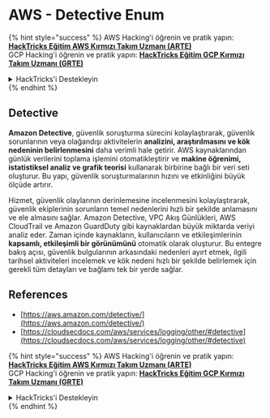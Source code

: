 # AWS - Detective Enum

{% hint style="success" %}
AWS Hacking'i öğrenin ve pratik yapın:<img src="../../../../.gitbook/assets/image (1) (1) (1) (1).png" alt="" data-size="line">[**HackTricks Eğitim AWS Kırmızı Takım Uzmanı (ARTE)**](https://training.hacktricks.xyz/courses/arte)<img src="../../../../.gitbook/assets/image (1) (1) (1) (1).png" alt="" data-size="line">\
GCP Hacking'i öğrenin ve pratik yapın: <img src="../../../../.gitbook/assets/image (2) (1).png" alt="" data-size="line">[**HackTricks Eğitim GCP Kırmızı Takım Uzmanı (GRTE)**<img src="../../../../.gitbook/assets/image (2) (1).png" alt="" data-size="line">](https://training.hacktricks.xyz/courses/grte)

<details>

<summary>HackTricks'i Destekleyin</summary>

* [**abonelik planlarını**](https://github.com/sponsors/carlospolop) kontrol edin!
* **💬 [**Discord grubuna**](https://discord.gg/hRep4RUj7f) veya [**telegram grubuna**](https://t.me/peass) katılın ya da **Twitter**'da **bizi takip edin** 🐦 [**@hacktricks\_live**](https://twitter.com/hacktricks_live)**.**
* **Hacking ipuçlarını paylaşmak için** [**HackTricks**](https://github.com/carlospolop/hacktricks) ve [**HackTricks Cloud**](https://github.com/carlospolop/hacktricks-cloud) github reposuna PR gönderin.

</details>
{% endhint %}

## Detective

**Amazon Detective**, güvenlik soruşturma sürecini kolaylaştırarak, güvenlik sorunlarının veya olağandışı aktivitelerin **analizini, araştırılmasını ve kök nedeninin belirlenmesini** daha verimli hale getirir. AWS kaynaklarından günlük verilerini toplama işlemini otomatikleştirir ve **makine öğrenimi, istatistiksel analiz ve grafik teorisi** kullanarak birbirine bağlı bir veri seti oluşturur. Bu yapı, güvenlik soruşturmalarının hızını ve etkinliğini büyük ölçüde artırır.

Hizmet, güvenlik olaylarının derinlemesine incelenmesini kolaylaştırarak, güvenlik ekiplerinin sorunların temel nedenlerini hızlı bir şekilde anlamasını ve ele almasını sağlar. Amazon Detective, VPC Akış Günlükleri, AWS CloudTrail ve Amazon GuardDuty gibi kaynaklardan büyük miktarda veriyi analiz eder. Zaman içinde kaynakların, kullanıcıların ve etkileşimlerinin **kapsamlı, etkileşimli bir görünümünü** otomatik olarak oluşturur. Bu entegre bakış açısı, güvenlik bulgularının arkasındaki nedenleri ayırt etmek, ilgili tarihsel aktiviteleri incelemek ve kök nedeni hızlı bir şekilde belirlemek için gerekli tüm detayları ve bağlamı tek bir yerde sağlar.

## References

* [https://aws.amazon.com/detective/](https://aws.amazon.com/detective/)
* [https://cloudsecdocs.com/aws/services/logging/other/#detective](https://cloudsecdocs.com/aws/services/logging/other/#detective)

{% hint style="success" %}
AWS Hacking'i öğrenin ve pratik yapın:<img src="../../../../.gitbook/assets/image (1) (1) (1) (1).png" alt="" data-size="line">[**HackTricks Eğitim AWS Kırmızı Takım Uzmanı (ARTE)**](https://training.hacktricks.xyz/courses/arte)<img src="../../../../.gitbook/assets/image (1) (1) (1) (1).png" alt="" data-size="line">\
GCP Hacking'i öğrenin ve pratik yapın: <img src="../../../../.gitbook/assets/image (2) (1).png" alt="" data-size="line">[**HackTricks Eğitim GCP Kırmızı Takım Uzmanı (GRTE)**<img src="../../../../.gitbook/assets/image (2) (1).png" alt="" data-size="line">](https://training.hacktricks.xyz/courses/grte)

<details>

<summary>HackTricks'i Destekleyin</summary>

* [**abonelik planlarını**](https://github.com/sponsors/carlospolop) kontrol edin!
* **💬 [**Discord grubuna**](https://discord.gg/hRep4RUj7f) veya [**telegram grubuna**](https://t.me/peass) katılın ya da **Twitter**'da **bizi takip edin** 🐦 [**@hacktricks\_live**](https://twitter.com/hacktricks_live)**.**
* **Hacking ipuçlarını paylaşmak için** [**HackTricks**](https://github.com/carlospolop/hacktricks) ve [**HackTricks Cloud**](https://github.com/carlospolop/hacktricks-cloud) github reposuna PR gönderin.

</details>
{% endhint %}
